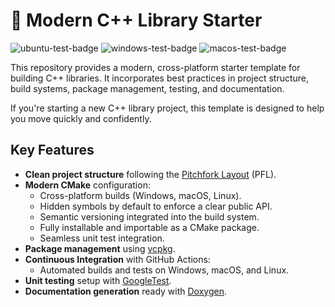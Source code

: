 # 🔨 Modern C++ Library Starter

![ubuntu-test-badge](https://github.com/shlomnissan/cpplib-starter/actions/workflows/ubuntu.yml/badge.svg)
![windows-test-badge](https://github.com/shlomnissan/cpplib-starter/actions/workflows/windows.yml/badge.svg)
![macos-test-badge](https://github.com/shlomnissan/cpplib-starter/actions/workflows/macos.yml/badge.svg)

This repository provides a modern, cross-platform starter template for building C++ libraries.
It incorporates best practices in project structure, build systems, package management, testing, and documentation.

If you're starting a new C++ library project, this template is designed to help you move quickly and confidently.

## Key Features

- **Clean project structure** following the [Pitchfork Layout](https://github.com/vector-of-bool/pitchfork?tab=readme-ov-file) (PFL).
- **Modern CMake** configuration:
  - Cross-platform builds (Windows, macOS, Linux).
  - Hidden symbols by default to enforce a clear public API.
  - Semantic versioning integrated into the build system.
  - Fully installable and importable as a CMake package.
  - Seamless unit test integration.
- **Package management** using [vcpkg](https://vcpkg.io/en/).
- **Continuous Integration** with GitHub Actions:
  - Automated builds and tests on Windows, macOS, and Linux.
- **Unit testing** setup with [GoogleTest](https://github.com/google/googletest).
- **Documentation generation** ready with [Doxygen](https://www.doxygen.nl/).
